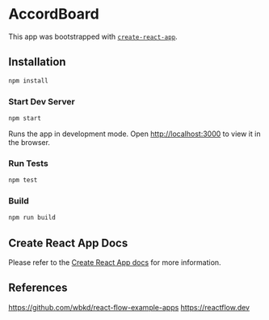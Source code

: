 # AccordBoard

This app was bootstrapped with [`create-react-app`](https://github.com/facebook/create-react-app).

## Installation

```sh
npm install
```

### Start Dev Server

```sh
npm start
```

Runs the app in development mode. Open [http://localhost:3000](http://localhost:3000) to view it in the browser.

### Run Tests

```sh
npm test
```

### Build

```sh
npm run build
```

## Create React App Docs

Please refer to the [Create React App docs](https://facebook.github.io/create-react-app/docs/getting-started) for more information.


## References

https://github.com/wbkd/react-flow-example-apps 
https://reactflow.dev 